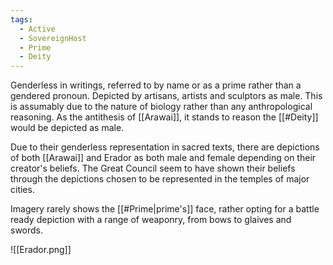 ```yaml
---
tags:
  - Active
  - SovereignHost
  - Prime
  - Deity
---
```

Genderless in writings, referred to by name or as a prime rather than a gendered pronoun. Depicted by artisans, artists and sculptors as male. This is assumably due to the nature of biology rather than any anthropological reasoning. As the antithesis of [[Arawai]], it stands to reason the [[#Deity]] would be depicted as male.

Due to their genderless representation in sacred texts, there are depictions of both [[Arawai]] and Erador as both male and female depending on their creator's beliefs. The Great Council seem to have shown their beliefs through the depictions chosen to be represented in the temples of major cities.

Imagery rarely shows the [[#Prime|prime's]] face, rather opting for a battle ready depiction with a range of weaponry, from bows to glaives and swords.

![[Erador.png]]